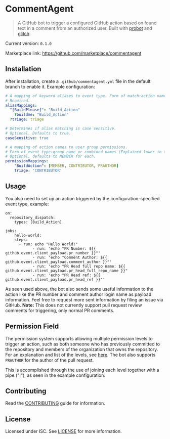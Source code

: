 # CommentAgent

> A GitHub bot to trigger a configured GitHub action based on found text in a comment from an authorized user. Built with [probot](https://github.com/probot/probot) and [glitch](https://glitch.com).

Current version: `0.1.0`

Marketplace link: https://github.com/marketplace/commentagent

## Installation

After installation, create a `.github/commentagent.yml` file in the default branch to enable it.
Example configuration:

```yml
# A mapping of keyword aliases to event type. Form of match:action name.
# Required.
aliasMappings:
  "[BuildPlease]": "Build_Action"
	?buildme: "Build_Action"
  ?triage: triage

# Determines if alias matching is case sensitive.
# Optional. Defaults to true.
caseSensitive: true

# A mapping of action names to user group permissions.
# Form of event type:group name or combined names (Explained lower in the README). 
# Optional, defaults to MEMBER for each.
permissionMappings:
	"BuildAction": [MEMBER, CONTRIBUTOR, PRAUTHOR]
	triage: 'CONTRIBUTOR'
```

## Usage
You also need to set up an action triggered by the configuration-specified event type, example:
```
on:
  repository_dispatch:
    types: [Build_Action]

jobs:
	hello-world:
    steps:
      - run: echo "Hello World!"
			- run: 'echo "PR Number: ${{ github.event.client_payload.pr_number }}"'
			- run: 'echo "Comment Author: ${{ github.event.client_payload.comment_author }}"'
			- run: 'echo "PR Head full repo name: ${{ github.event.client_payload.pr_head_full_repo_name }}"
			- run: 'echo "PR Head ref: ${{ github.event.client_payload.pr_head_ref }}"'
```
As seen used above, the bot also sends some useful information to the action like the PR number and comment author login name as payload information.
Feel free to request more sent information by filing an issue via GitHub.
**Note:** This does not currently support pull request review comments for triggering, only normal PR comments.

## Permission Field
The permission system supports allowing multiple permission levels to trigger an action, such as both someone who has previously committed to the repository and members of the organization that owns the repository. For an explanation and list of the levels, see [here](https://docs.github.com/en/graphql/reference/enums#commentauthorassociation). The bot also supports `PRAUTHOR` for the author of the pull request.

This is accomplished through the use of joining each level together with a pipe ("|"), as seen in the example configuration.

## Contributing

Read the [CONTRIBUTING](CONTRIBUTING.md) guide for information.

## License

Licensed under ISC. See [LICENSE](LICENSE) for more information.
